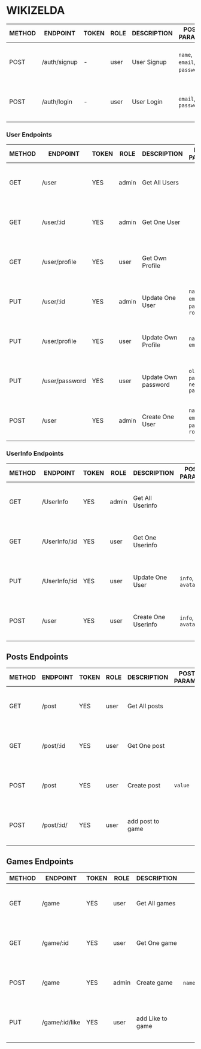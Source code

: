 # WIKIZELDA

METHOD | ENDPOINT         | TOKEN | ROLE | DESCRIPTION              | POST PARAMS                                     | RETURNS
-------|------------------|-------|------|--------------------------|-------------------------------------------------|--------------------
POST   | /auth/signup     | -     | user | User Signup              | `name`, `email`, `password`,                    | { message: `string`, result: `token` }
POST   | /auth/login      | -     | user | User Login               | `email`, `password`                             | { message: `string`, result: `token` }

### User Endpoints

METHOD | ENDPOINT         | TOKEN | ROLE | DESCRIPTION              | POST PARAMS                                     | RETURNS
-------|------------------|-------|------|--------------------------|-------------------------------------------------|--------------------
GET    | /user            | YES   | admin| Get All Users            |                                                 | { message: `string`, result: `array` }
GET    | /user/:id        | YES   | admin| Get One User             |                                                 | { message: `string`, result: `object` }
GET    | /user/profile    | YES   | user | Get Own Profile             |                                              | { message: `string`, result: `object` }
PUT    | /user/:id        | YES   | admin | Update One User          | `name`, `email`, `password`, `role`            | { message: `string`, result: `object` }
PUT    | /user/profile    | YES   | user | Update Own Profile          | `name`, `email`                              | { message: `string`, result: `object` }
PUT    | /user/password    | YES  | user | Update Own password         | `old password`, `new password`               | { message: `string`, result: `object` }
POST    | /user        | YES   | admin | Create One User          | `name`, `email`, `password`, `role`            | { message: `string`, result: `object` }

### UserInfo Endpoints

METHOD | ENDPOINT         | TOKEN | ROLE | DESCRIPTION              | POST PARAMS                                     | RETURNS
-------|------------------|-------|------|--------------------------|-------------------------------------------------|--------------------
GET    | /UserInfo            | YES   | admin| Get All Userinfo     |                                                 | { message: `string`, result: `array` }
GET    | /UserInfo/:id        | YES   | user| Get One Userinfo     |                                                 | { message: `string`, result: `object` }
PUT    | /UserInfo/:id        | YES   | user| Update One User      | `info`, `avatar`                                | { message: `string`, result: `object` }
POST   | /user                | YES   | user| Create One Userinfo  | `info`, `avatar`                                | { message: `string`, result: `object` }


## Posts Endpoints
METHOD | ENDPOINT         | TOKEN | ROLE | DESCRIPTION              | POST PARAMS                                     | RETURNS
-------|------------------|-------|------|--------------------------|-------------------------------------------------|--------------------
GET    | /post            | YES   | user | Get All posts            |                                                 | { message: `string`, result: `array` }
GET    | /post/:id        | YES   | user | Get One post             |                                                 | { message: `string`, result: `object` }
POST    | /post           | YES   | user | Create post              |  `value`                                        | { message: `string`, result: `object` }
POST    | /post/:id/      | YES   | user | add post to game         |                                                 | { message: `string`, result: `object` }


## Games Endpoints
METHOD | ENDPOINT         | TOKEN | ROLE | DESCRIPTION              | POST PARAMS                                     | RETURNS
-------|------------------|-------|------|--------------------------|-------------------------------------------------|--------------------
GET    | /game            | YES   | user | Get All games            |                                                 | { message: `string`, result: `array` }
GET    | /game/:id        | YES   | user | Get One game             |                                                 | { message: `string`, result: `object` }
POST   | /game            | YES   | admin | Create game             |  `name`,`launch_year`,`duration`,`dificulty`,`guide`,`game_image` | { message: `string`, result: `object` }
PUT    | /game/:id/like   | YES   | user | add Like to game         |                                                 | { message: `string`, result: `object` }




